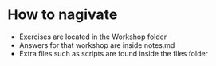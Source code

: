 # How to nagivate
* Exercises are located in the Workshop folder
* Answers for that workshop are inside notes.md
* Extra files such as scripts are found inside the files folder